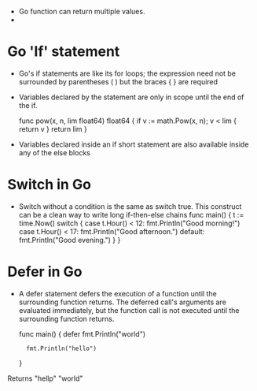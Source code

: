 - Go function can return multiple values.
- 

Go 'If' statement
=================

- Go's if statements are like its for loops; the expression need not be surrounded by parentheses ( ) but the braces { } are required
- Variables declared by the statement are only in scope until the end of the if.

	func pow(x, n, lim float64) float64 {
		if v := math.Pow(x, n); v < lim {
			return v
		}
		return lim
	}

- Variables declared inside an if short statement are also available inside any of the else blocks

Switch in Go
============

- Switch without a condition is the same as switch true. This construct can be a clean way to write long if-then-else chains
	func main() {
		t := time.Now()
		switch {
		case t.Hour() < 12:
			fmt.Println("Good morning!")
		case t.Hour() < 17:
			fmt.Println("Good afternoon.")
		default:
			fmt.Println("Good evening.")
		}
	}


Defer in Go
===========
- A defer statement defers the execution of a function until the surrounding function returns. The deferred call's arguments are evaluated immediately, but the function call is not executed until the surrounding function returns.

	func main() {
		defer fmt.Println("world")

		fmt.Println("hello")
	}
	
Returns "hellp" "world"
